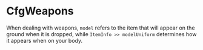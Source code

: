 # CfgWeapons

When dealing with weapons, `model` refers to the item that will appear on the ground when it is dropped, while `ItemInfo >> modelUniform` determines how it appears when on your body.
